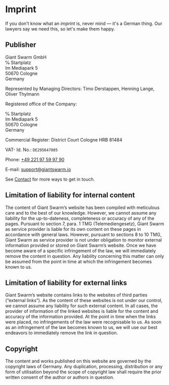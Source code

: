 # Imprint

<p class="lead">If you don&apos;t know what an <em>imprint</em> is, never mind &mdash; it's a German thing. Our lawyers say we need this, so let&apos;s make them happy.</p>

## Publisher

<p>Giant Swarm GmbH<br>℅ Startplatz
<br>Im Mediapark 5
<br>50670 Cologne
<br>Germany</p>

Represented by Managing Directors: Timo Derstappen, Henning Lange, Oliver Thylmann

Registered office of the Company:

<p>℅ Startplatz<br>Im Mediapark 5<br>50670 Cologne<br>Germany</p>

Commercial Register: District Court Cologne HRB 81484

VAT- Id. No.: `DE295647085`

Phone: [+49 221 97 59 97 90](callto:+4922197599790)

E-mail: [support@giantswarm.io](mailto:support@giantswarm.io)

See [Contact](/contact/) for more ways to get in touch.

## Limitation of liability for internal content

The content of Giant Swarm’s website has been compiled with meticulous care and to the best of our knowledge. However, we cannot assume any liability for the up-to-dateness, completeness or accuracy of any of the pages. Pursuant to section 7, para. 1 TMG (Telemediengesetz), Giant Swarm as service provider is liable for its own content on these pages in accordance with general laws. However, pursuant to sections 8 to 10 TMG, Giant Swarm as service provider is not under obligation to monitor external information provided or stored on Giant Swarm’s website. Once we have become aware of a specific infringement of the law, we will immediately remove the content in question. Any liability concerning this matter can only be assumed from the point in time at which the infringement becomes known to us.

## Limitation of liability for external links

Giant Swarm’s website contains links to the websites of third parties (“external links”). As the content of these websites is not under our control, we cannot assume any liability for such external content. In all cases, the provider of information of the linked websites is liable for the content and accuracy of the information provided. At the point in time when the links were placed, no infringements of the law were recognisable to us. As soon as an infringement of the law becomes known to us, we will use our best endeavors to immediately remove the link in question.

## Copyright

The content and works published on this website are governed by the copyright laws of Germany. Any duplication, processing, distribution or any form of utilisation beyond the scope of copyright law shall require the prior written consent of the author or authors in question.
